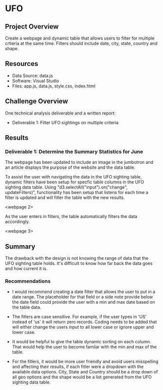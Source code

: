 # UFO

## Project Overview
Create a webpage and dynamic table that allows users to filter for multiple crtieria at the same time. Filters should include date, city, state, country and shape.

## Resources
- Data Source: data.js
- Software: Visual Studio
- Files: app.js, data.js, style.css, index.html

## Challenge Overview
One technical analysis deliverable and a written report:
- Deliverable 1: Filter UFO sightings on multiple criteria

## Results

### Deliverable 1: Determine the Summary Statistics for June
The webpage has been updated to include an image in the jumbotron and an article displays the purpose of the website and the data table. 

<webpage1>

To assist the user with navigating the data in the UFO sighting table, dynamic filters have been setup for specfic table columns in the UFO sighting data table. Using "d3.selectAll("input").on("change", updateFilters)", functionality has been setup that listens for each time a filter is updated and will fitler the table with the new results. 

<webpage 2>
 
As the user enters in filters, the table automatically filters the data accordingly.

<webpage 3>

## Summary

The drawback with the design is not knowing the range of data that the UFO sighting table holds. It's difficult to know how far back the data goes and how current it is. 

### Recommendations

- I would recommend creating a date filter that allows the user to put in a date range. The placeholder for that field or a side note provide below the date field could provide the user with a min and max date based on the table data.

- The fitlers are case sensitive. For example, if the user types in 'US' instead of 'us' it will return zero records. Coding needs to be added that will either change the users input to all lower case or ignore upper and lower case.

- It would be helpful to give the table dynamic sorting on each column. That would help the user to become familar with the min and max of the table. 

- For the fitlers, it would be more user friendly and avoid users misspelling and affecting their results, if each fitler were a dropdown with the available data options. City, State and Country should be a drop down of all geo options and the shape would be a list generated from the UFO sighting data table.




